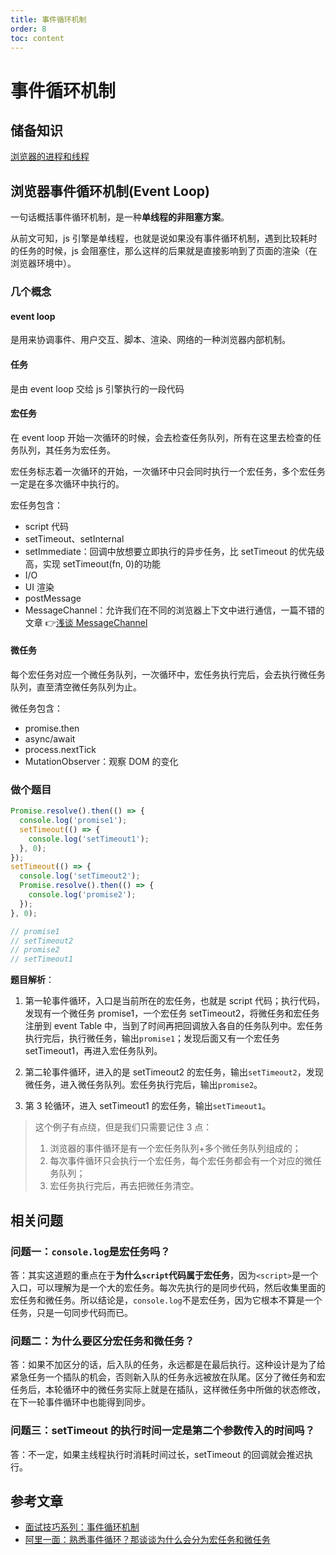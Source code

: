 ```yaml
---
title: 事件循环机制
order: 8
toc: content
---
```


# 事件循环机制

## 储备知识

[浏览器的进程和线程](/book/js/browser)

## 浏览器事件循环机制(Event Loop)

一句话概括事件循环机制，是一种**单线程的非阻塞方案**。

从前文可知，js 引擎是单线程，也就是说如果没有事件循环机制，遇到比较耗时的任务的时候，js 会阻塞住，那么这样的后果就是直接影响到了页面的渲染（在浏览器环境中）。

### 几个概念

#### event loop

是用来协调事件、用户交互、脚本、渲染、网络的一种浏览器内部机制。

#### 任务

是由 event loop 交给 js 引擎执行的一段代码

#### 宏任务

在 event loop 开始一次循环的时候，会去检查任务队列，所有在这里去检查的任务队列，其任务为宏任务。

宏任务标志着一次循环的开始，一次循环中只会同时执行一个宏任务，多个宏任务一定是在多次循环中执行的。

宏任务包含：

- script 代码
- setTimeout、setInternal
- setImmediate：回调中放想要立即执行的异步任务，比 setTimeout 的优先级高，实现 setTimeout(fn, 0)的功能
- I/O
- UI 渲染
- postMessage
- MessageChannel：允许我们在不同的浏览器上下文中进行通信，一篇不错的文章 👉[浅谈 MessageChannel](https://zhuanlan.zhihu.com/p/432726048)

#### 微任务

每个宏任务对应一个微任务队列，一次循环中，宏任务执行完后，会去执行微任务队列，直至清空微任务队列为止。

微任务包含：

- promise.then
- async/await
- process.nextTick
- MutationObserver：观察 DOM 的变化

<!-- ### 一张图
![image.jpg](https://s2.51cto.com/images/blog/202205/06101407_6274846f63d3e30463.jpg) -->

### 做个题目

```js
Promise.resolve().then(() => {
  console.log('promise1');
  setTimeout(() => {
    console.log('setTimeout1');
  }, 0);
});
setTimeout(() => {
  console.log('setTimeout2');
  Promise.resolve().then(() => {
    console.log('promise2');
  });
}, 0);

// promise1
// setTimeout2
// promise2
// setTimeout1
```

**题目解析**：

1. 第一轮事件循环，入口是当前所在的宏任务，也就是 script 代码；执行代码，发现有一个微任务 promise1，一个宏任务 setTimeout2，将微任务和宏任务注册到 event Table 中，当到了时间再把回调放入各自的任务队列中。宏任务执行完后，执行微任务，输出`promise1`；发现后面又有一个宏任务 setTimeout1，再进入宏任务队列。

2. 第二轮事件循环，进入的是 setTimeout2 的宏任务，输出`setTimeout2`，发现微任务，进入微任务队列。宏任务执行完后，输出`promise2`。

3. 第 3 轮循环，进入 setTimeout1 的宏任务，输出`setTimeout1`。

> 这个例子有点绕，但是我们只需要记住 3 点：
>
> 1. 浏览器的事件循环是有一个宏任务队列+多个微任务队列组成的；
> 2. 每次事件循环只会执行一个宏任务，每个宏任务都会有一个对应的微任务队列；
> 3. 宏任务执行完后，再去把微任务清空。

## 相关问题

### 问题一：`console.log`是宏任务吗？

答：其实这道题的重点在于**为什么`script`代码属于宏任务**，因为`<script>`是一个入口，可以理解为是一个大的宏任务。每次先执行的是同步代码，然后收集里面的宏任务和微任务。所以结论是，`console.log`不是宏任务，因为它根本不算是一个任务，只是一句同步代码而已。

### 问题二：为什么要区分宏任务和微任务？

答：如果不加区分的话，后入队的任务，永远都是在最后执行。这种设计是为了给紧急任务一个插队的机会，否则新入队的任务永远被放在队尾。区分了微任务和宏任务后，本轮循环中的微任务实际上就是在插队，这样微任务中所做的状态修改，在下一轮事件循环中也能得到同步。

### 问题三：setTimeout 的执行时间一定是第二个参数传入的时间吗？

答：不一定，如果主线程执行时消耗时间过长，setTimeout 的回调就会推迟执行。

## 参考文章

- [面试技巧系列：事件循环机制](https://juejin.cn/post/6932263539839074311)
- [阿里一面：熟悉事件循环？那谈谈为什么会分为宏任务和微任务](https://blog.csdn.net/frontend_nian/article/details/123547482)
